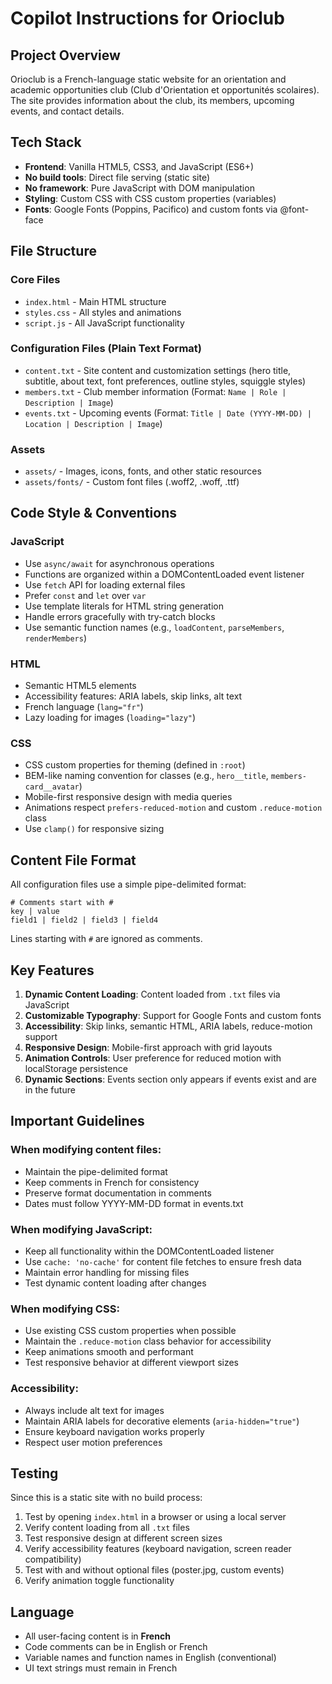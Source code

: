 # Copilot Instructions for Orioclub

## Project Overview

Orioclub is a French-language static website for an orientation and academic opportunities club (Club d'Orientation et opportunités scolaires). The site provides information about the club, its members, upcoming events, and contact details.

## Tech Stack

- **Frontend**: Vanilla HTML5, CSS3, and JavaScript (ES6+)
- **No build tools**: Direct file serving (static site)
- **No framework**: Pure JavaScript with DOM manipulation
- **Styling**: Custom CSS with CSS custom properties (variables)
- **Fonts**: Google Fonts (Poppins, Pacifico) and custom fonts via @font-face

## File Structure

### Core Files
- `index.html` - Main HTML structure
- `styles.css` - All styles and animations
- `script.js` - All JavaScript functionality

### Configuration Files (Plain Text Format)
- `content.txt` - Site content and customization settings (hero title, subtitle, about text, font preferences, outline styles, squiggle styles)
- `members.txt` - Club member information (Format: `Name | Role | Description | Image`)
- `events.txt` - Upcoming events (Format: `Title | Date (YYYY-MM-DD) | Location | Description | Image`)

### Assets
- `assets/` - Images, icons, fonts, and other static resources
- `assets/fonts/` - Custom font files (.woff2, .woff, .ttf)

## Code Style & Conventions

### JavaScript
- Use `async/await` for asynchronous operations
- Functions are organized within a DOMContentLoaded event listener
- Use `fetch` API for loading external files
- Prefer `const` and `let` over `var`
- Use template literals for HTML string generation
- Handle errors gracefully with try-catch blocks
- Use semantic function names (e.g., `loadContent`, `parseMembers`, `renderMembers`)

### HTML
- Semantic HTML5 elements
- Accessibility features: ARIA labels, skip links, alt text
- French language (`lang="fr"`)
- Lazy loading for images (`loading="lazy"`)

### CSS
- CSS custom properties for theming (defined in `:root`)
- BEM-like naming convention for classes (e.g., `hero__title`, `members-card__avatar`)
- Mobile-first responsive design with media queries
- Animations respect `prefers-reduced-motion` and custom `.reduce-motion` class
- Use `clamp()` for responsive sizing

## Content File Format

All configuration files use a simple pipe-delimited format:
```
# Comments start with #
key | value
field1 | field2 | field3 | field4
```

Lines starting with `#` are ignored as comments.

## Key Features

1. **Dynamic Content Loading**: Content loaded from `.txt` files via JavaScript
2. **Customizable Typography**: Support for Google Fonts and custom fonts
3. **Accessibility**: Skip links, semantic HTML, ARIA labels, reduce-motion support
4. **Responsive Design**: Mobile-first approach with grid layouts
5. **Animation Controls**: User preference for reduced motion with localStorage persistence
6. **Dynamic Sections**: Events section only appears if events exist and are in the future

## Important Guidelines

### When modifying content files:
- Maintain the pipe-delimited format
- Keep comments in French for consistency
- Preserve format documentation in comments
- Dates must follow YYYY-MM-DD format in events.txt

### When modifying JavaScript:
- Keep all functionality within the DOMContentLoaded listener
- Use `cache: 'no-cache'` for content file fetches to ensure fresh data
- Maintain error handling for missing files
- Test dynamic content loading after changes

### When modifying CSS:
- Use existing CSS custom properties when possible
- Maintain the `.reduce-motion` class behavior for accessibility
- Keep animations smooth and performant
- Test responsive behavior at different viewport sizes

### Accessibility:
- Always include alt text for images
- Maintain ARIA labels for decorative elements (`aria-hidden="true"`)
- Ensure keyboard navigation works properly
- Respect user motion preferences

## Testing

Since this is a static site with no build process:
1. Test by opening `index.html` in a browser or using a local server
2. Verify content loading from all `.txt` files
3. Test responsive design at different screen sizes
4. Verify accessibility features (keyboard navigation, screen reader compatibility)
5. Test with and without optional files (poster.jpg, custom events)
6. Verify animation toggle functionality

## Language

- All user-facing content is in **French**
- Code comments can be in English or French
- Variable names and function names in English (conventional)
- UI text strings must remain in French
